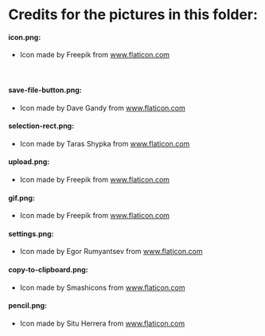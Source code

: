 # Credits for the pictures in this folder:  

#### icon.png:  
* Icon made by Freepik from www.flaticon.com  
<br/><br/>
#### save-file-button.png:  
* Icon made by Dave Gandy from www.flaticon.com  
  
#### selection-rect.png:
* Icon made by Taras Shypka from www.flaticon.com  
  
#### upload.png:
* Icon made by Freepik from www.flaticon.com  
  
#### gif.png:
* Icon made by Freepik from www.flaticon.com  
  
#### settings.png:
* Icon made by Egor Rumyantsev from www.flaticon.com  
  
#### copy-to-clipboard.png:
* Icon made by Smashicons from www.flaticon.com  
  
#### pencil.png:
* Icon made by Situ Herrera from www.flaticon.com  
